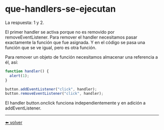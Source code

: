 # que-handlers-se-ejecutan

La respuesta: 1 y 2.

El primer handler se activa porque no es removido por removeEventListener. Para remover el handler necesitamos pasar exactamente la función que fue asignada. Y en el código se pasa una función que se ve igual, pero es otra función.

Para remover un objeto de función necesitamos almacenar una referencia a él, así:

````js
function handler() {
  alert(1);
}

button.addEventListener("click", handler);
button.removeEventListener("click", handler);
````

El handler button.onclick funciona independientemente y en adición a addEventListener.

---
[⬅️ volver](https://github.com/VictorHugoAguilar/javascript-interview-questions-explained/blob/main/theory-event/introduction-browser-events/readme.md#que-handlers-se-ejecutan)
